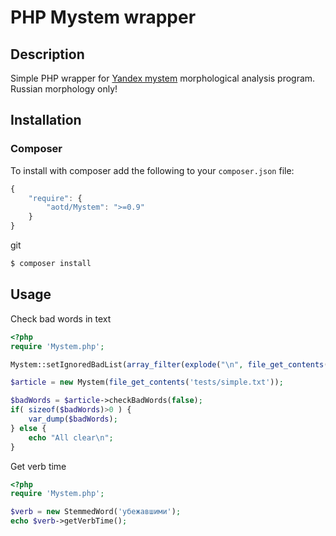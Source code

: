PHP Mystem wrapper
=============================

Description
-----------

Simple PHP wrapper for [Yandex mystem](http://company.yandex.ru/technologies/mystem/) morphological analysis program.
Russian morphology only!

Installation
------------

### Composer ###
To install with composer add the following to your `composer.json` file:
```js
{
    "require": {
        "aotd/Mystem": ">=0.9"
    }
}
```
git 
```bash
$ composer install
```

Usage
-----

Check bad words in text

```php
<?php
require 'Mystem.php';

Mystem::setIgnoredBadList(array_filter(explode("\n", file_get_contents('dictionaries/stop-words.txt')), 'trim'));

$article = new Mystem(file_get_contents('tests/simple.txt'));

$badWords = $article->checkBadWords(false);
if( sizeof($badWords)>0 ) {
    var_dump($badWords);
} else {
    echo "All clear\n";
}
```

Get verb time

```php
<?php
require 'Mystem.php';

$verb = new StemmedWord('убежавшими');
echo $verb->getVerbTime();
```


